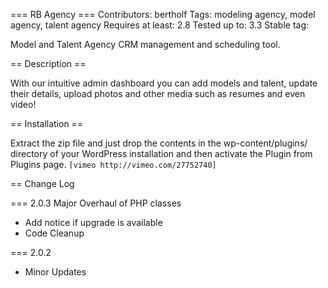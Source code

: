=== RB Agency ===
Contributors: bertholf 
Tags: modeling agency, model agency, talent agency
Requires at least: 2.8
Tested up to: 3.3
Stable tag: 

Model and Talent Agency CRM management and scheduling tool.

== Description ==

With our intuitive admin dashboard you can add models and talent, update their details, upload photos and other media such as resumes and even video!

== Installation ==

Extract the zip file and just drop the contents in the wp-content/plugins/ directory of your WordPress installation and then activate the Plugin from Plugins page. `[vimeo http://vimeo.com/27752740]`


== Change Log

=== 2.0.3
Major Overhaul of PHP classes
+ Add notice if upgrade is available
+ Code Cleanup

=== 2.0.2
+ Minor Updates
